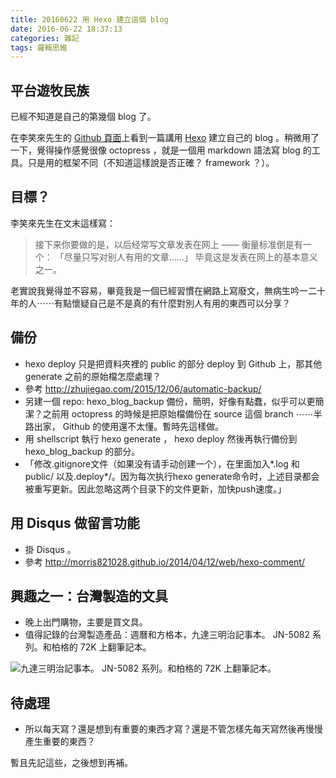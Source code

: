 ```yaml
---
title: 20160622 用 Hexo 建立這個 blog
date: 2016-06-22 18:37:13
categories: 雜記
tags: 羅輯思維
---
```


## 平台遊牧民族

已經不知道是自己的第幾個 blog 了。

在李笑來先生的 [Github 頁面](http://xiaolai.li/2016/06/22/makecs-build-a-blog-with-hexo-on-github/)上看到一篇講用 [Hexo](https://hexo.io) 建立自己的 blog 。稍微用了一下，覺得操作感覺很像 octopress ，就是一個用 markdown 語法寫 blog 的工具。只是用的框架不同（不知道這樣說是否正確？ framework ？）。


## 目標？

李笑來先生在文末這樣寫：
> 接下来你要做的是，以后经常写文章发表在网上 —— 衡量标准倒是有一个：
> 「尽量只写对别人有用的文章……」
> 毕竟这是发表在网上的基本意义之一。

老實說我覺得並不容易，畢竟我是一個已經習慣在網路上寫廢文，無病生吟一二十年的人⋯⋯有點懷疑自己是不是真的有什麼對別人有用的東西可以分享？


## 備份

- hexo deploy 只是把資料夾裡的 public 的部分 deploy 到 Github 上，那其他 generate 之前的原始檔怎麼處理？
- 參考 http://zhujiegao.com/2015/12/06/automatic-backup/
- 另建一個 repo: hexo_blog_backup 備份，簡明，好像有點蠢，似乎可以更簡潔？之前用 octopress 的時候是把原始檔備份在 source 這個 branch ⋯⋯半路出家， Github 的使用還不太懂。暫時先這樣做。
- 用 shellscript 執行 hexo generate ，  hexo deploy 然後再執行備份到 hexo_blog_backup 的部分。
- 「修改.gitignore文件（如果没有请手动创建一个），在里面加入*.log 和 public/ 以及.deploy*/。因为每次执行hexo generate命令时，上述目录都会被重写更新。因此忽略这两个目录下的文件更新，加快push速度。」


## 用 Disqus 做留言功能

- 掛 Disqus 。
- 參考 http://morris821028.github.io/2014/04/12/web/hexo-comment/


## 興趣之一：台灣製造的文具

- 晚上出門購物，主要是買文具。
- 值得記錄的台灣製造產品：週曆和方格本，九達三明治記事本。 JN-5082 系列。和柏格的 72K 上翻筆記本。

![九達三明治記事本。 JN-5082 系列。和柏格的 72K 上翻筆記本。](https://c8.staticflickr.com/8/7523/27772434991_020447a6dc_z.jpg)


## 待處理

- 所以每天寫？還是想到有重要的東西才寫？還是不管怎樣先每天寫然後再慢慢產生重要的東西？

暫且先記這些，之後想到再補。
